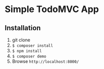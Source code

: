 # Simple TodoMVC App

## Installation

1. git clone
2. `$ composer install`
3. `$ npm install`
4. `$ composer demo`
5. Browse `http://localhost:8000/`
